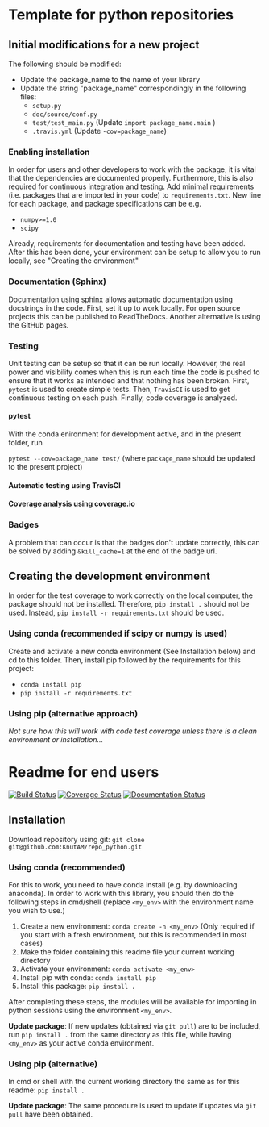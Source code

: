 # Template for python repositories
## Initial modifications for a new project

The following should be modified:

- Update the package_name to the name of your library
- Update the string "package_name" correspondingly in the following files:
  - ``setup.py`` 
  - ``doc/source/conf.py``
  - `test/test_main.py` (Update ``import package_name.main`` )
  - ``.travis.yml``  (Update ``-cov=package_name``)

### Enabling installation

In order for users and other developers to work with the package, it is vital that the dependencies are documented properly. Furthermore, this is also required for continuous integration and testing. Add minimal requirements (i.e. packages that are imported in your code) to `requirements.txt`. New line for each package, and package specifications can be e.g. 

- `numpy>=1.0`
- `scipy`

Already, requirements for documentation and testing have been added. After this has been done, your environment can be setup to allow you to run locally, see "Creating the environment"

### Documentation (Sphinx)

Documentation using sphinx allows automatic documentation using docstrings in the code. First, set it up to work locally. For open source projects this can be published to ReadTheDocs. Another alternative is using the GitHub pages. 

### Testing

Unit testing can be setup so that it can be run locally. However, the real power and visibility comes when this is run each time the code is pushed to ensure that it works as intended and that nothing has been broken. First, `pytest` is used to create simple tests. Then, `TravisCI` is used to get continuous testing on each push. Finally, code coverage is analyzed. 

#### pytest

With the conda enironment for development active, and in the present folder, run

``pytest --cov=package_name test/`` (where ``package_name`` should be updated to the present project)

#### Automatic testing using TravisCI

#### Coverage analysis using coverage.io

### Badges

A problem that can occur is that the badges don't update correctly, this can be solved by adding `&kill_cache=1` at the end of the badge url. 

## Creating the development environment

In order for the test coverage to work correctly on the local computer, the package should not be installed. Therefore, ``pip install .`` should not be used. Instead, ``pip install -r requirements.txt``  should be used. 

### Using conda (recommended if scipy or numpy is used)

Create and activate a new conda environment (See Installation below) and cd to this folder. Then, install pip followed by the requirements for this project:

- ``conda install pip`` 
- ``pip install -r requirements.txt``

### Using pip (alternative approach)

*Not sure how this will work with code test coverage unless there is a clean environment or installation...*

# Readme for end users

[![Build Status](https://travis-ci.com/KnutAM/repo_python.svg?branch=main&kill_cache=1)](https://travis-ci.com/KnutAM/repo_python)  [![Coverage Status](https://coveralls.io/repos/github/KnutAM/repo_python/badge.svg?branch=main&kill_cache=1)](https://coveralls.io/github/KnutAM/repo_python?branch=main)  [![Documentation Status](https://readthedocs.org/projects/repo-python/badge/?version=latest&kill_cache=1)](https://repo-python.readthedocs.io/en/latest/?badge=latest)

## Installation

Download repository using git: ``git clone git@github.com:KnutAM/repo_python.git``

### Using conda (recommended)

For this to work, you need to have conda install (e.g. by downloading anaconda). In order to work with this library, you should then do the following steps in cmd/shell (replace `<my_env>` with the environment name you wish to use.)

1. Create a new environment: `conda create -n <my_env>`  (Only required if you start with a fresh environment, but this is recommended in most cases)
2. Make the folder containing this readme file your current working directory
3. Activate your environment: `conda activate <my_env>`
4. Install pip with conda: `conda install pip`
5. Install this package: `pip install .`

After completing these steps, the modules will be available for importing in python sessions using the environment `<my_env>`. 

**Update package**: If new updates (obtained via `git pull`) are to be included, run `pip install .` from the same directory as this file, while having `<my_env>` as your active conda environment. 

### Using pip (alternative)

In cmd or shell with the current working directory the same as for this readme: `pip install .`

**Update package**: The same procedure is used to update if updates via `git pull` have been obtained. 